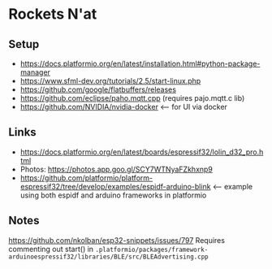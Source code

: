 # Rockets N'at

## Setup

- https://docs.platformio.org/en/latest/installation.html#python-package-manager
- https://www.sfml-dev.org/tutorials/2.5/start-linux.php
- https://github.com/google/flatbuffers/releases
- https://github.com/eclipse/paho.mqtt.cpp (requires pajo.mqtt.c lib)
- https://github.com/NVIDIA/nvidia-docker <-- for UI via docker

## Links

- https://docs.platformio.org/en/latest/boards/espressif32/lolin_d32_pro.html
- Photos: https://photos.app.goo.gl/SCY7WTNyaFZkhxnp9
- https://github.com/platformio/platform-espressif32/tree/develop/examples/espidf-arduino-blink <-- example using both espidf and arduino frameworks in platformio

## Notes

https://github.com/nkolban/esp32-snippets/issues/797
Requires commenting out start() in `.platformio/packages/framework-arduinoespressif32/libraries/BLE/src/BLEAdvertising.cpp`
